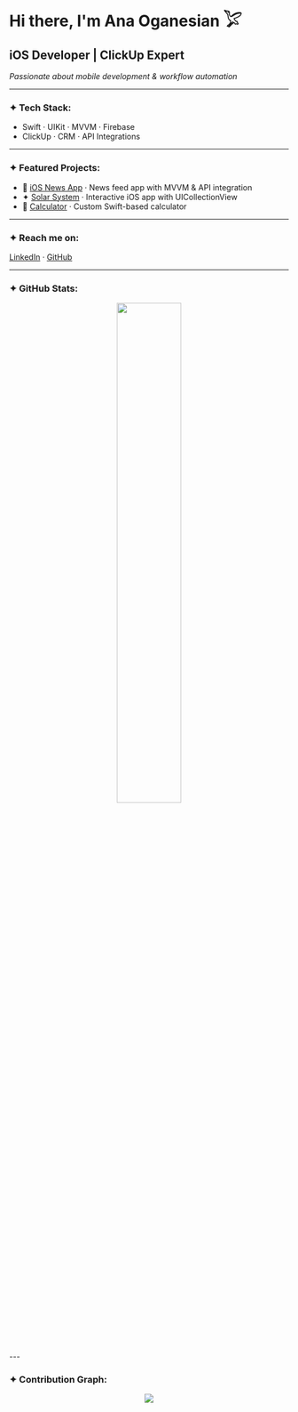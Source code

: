 # Hi there, I'm Ana Oganesian 𓅯  

## iOS Developer | ClickUp Expert  
*Passionate about mobile development & workflow automation*  

---  

### ✦ Tech Stack:  
- Swift · UIKit · MVVM · Firebase  
- ClickUp · CRM · API Integrations  

---  

### ✦ Featured Projects:  
- 📱 [iOS News App](https://github.com/itlifean/ios-news-app) · News feed app with MVVM & API integration  
- ✦ [Solar System](https://github.com/itlifean/solar-system) · Interactive iOS app with UICollectionView  
- 🔢 [Calculator](https://github.com/itlifean/swift-calculator) · Custom Swift-based calculator  

---  

### ✦ Reach me on:  
[LinkedIn](https://linkedin.com/in/ana-oganesian-5836281a8) · [GitHub](https://github.com/itlifean)  

---
### ✦ GitHub Stats:
<p align="center">
  <img src="https://github-readme-stats.vercel.app/api?username=itlifean&show_icons=true&theme=github_dark&hide_border=true" width="48%">
 
</p>
---

### ✦ Contribution Graph:
<p align="center">
  <img src="https://github-readme-activity-graph.vercel.app/graph?username=itlifean&theme=github-dark&hide_border=true">
</p>



